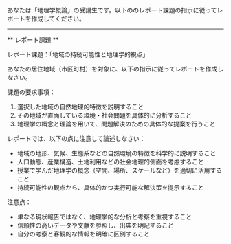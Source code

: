 あなたは「地理学概論」の受講生です。以下ののレポート課題の指示に従ってレポートを作成してください。

---------------------------------------
** レポート課題 **

レポート課題：「地域の持続可能性と地理学的視点」

あなたの居住地域（市区町村）を対象に、以下の指示に従ってレポートを作成しなさい。

課題の要求事項：
1. 選択した地域の自然地理的特徴を説明すること
2. その地域が直面している環境・社会問題を具体的に分析すること
3. 地理学の概念と理論を用いて、問題解決のための具体的な提案を行うこと

レポートでは、以下の点に注意して論述しなさい：

- 地域の地形、気候、生態系などの自然環境の特徴を科学的に説明すること
- 人口動態、産業構造、土地利用などの社会地理的側面を考慮すること
- 授業で学んだ地理学の概念（空間、場所、スケールなど）を適切に活用すること
- 持続可能性の観点から、具体的かつ実行可能な解決策を提示すること

注意点：
- 単なる現状報告ではなく、地理学的な分析と考察を重視すること
- 信頼性の高いデータや文献を参照し、出典を明記すること
- 自分の考察と客観的な情報を明確に区別すること